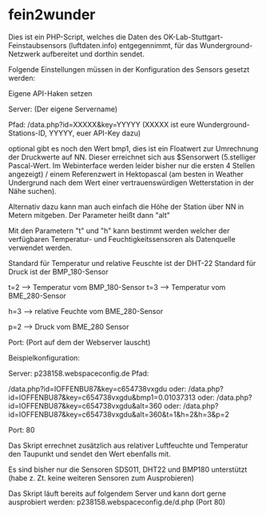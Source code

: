 # fein2wunder
Dies ist ein PHP-Script, welches die Daten des OK-Lab-Stuttgart-Feinstaubsensors (luftdaten.info) entgegennimmt, für das Wunderground-Netzwerk aufbereitet und dorthin sendet.

Folgende Einstellungen müssen in der Konfiguration des Sensors gesetzt werden:

Eigene API-Haken setzen

Server: (Der eigene Servername)

Pfad: /data.php?id=XXXXX&key=YYYYY (XXXXX ist eure Wunderground-Stations-ID, YYYYY, euer API-Key dazu)

optional gibt es noch den Wert bmp1, dies ist ein Floatwert zur Umrechnung der Druckwerte auf NN. Dieser erreichnet sich aus $Sensorwert (5.stelliger Pascal-Wert. Im Webinterface werden leider bisher nur die ersten 4 Stellen angezeigt) / einem Referenzwert in Hektopascal (am besten in Weather Undergrund nach dem Wert einer vertrauenswürdigen Wetterstation in der Nähe suchen).

Alternativ dazu kann man auch einfach die Höhe der Station über NN in Metern mitgeben. Der Parameter heißt dann "alt"

Mit den Parametern "t" und "h" kann bestimmt werden welcher der verfügbaren Temperatur- und Feuchtigkeitssensoren als Datenquelle verwendet werden.

Standard für Temperatur und relative Feuschte ist der DHT-22
Standard für Druck ist der BMP_180-Sensor

t=2 --> Temperatur vom BMP_180-Sensor
t=3 --> Temperatur vom BME_280-Sensor

h=3 --> relative Feuchte vom BME_280-Sensor

p=2 --> Druck vom BME_280 Sensor

Port: (Port auf dem der Webserver lauscht)

Beispielkonfiguration:

Server:
p238158.webspaceconfig.de
Pfad:

/data.php?id=IOFFENBU87&key=c654738vxgdu
oder:
/data.php?id=IOFFENBU87&key=c654738vxgdu&bmp1=0.01037313
oder:
/data.php?id=IOFFENBU87&key=c654738vxgdu&alt=360
oder:
/data.php?id=IOFFENBU87&key=c654738vxgdu&alt=360&t=1&h=2&h=3&p=2

Port:
80

Das Skript errechnet zusätzlich aus relativer Luftfeuchte und Temperatur den Taupunkt und sendet den Wert ebenfalls mit.

Es sind bisher nur die Sensoren SDS011, DHT22 und BMP180 unterstützt (habe z. Zt. keine weiteren Sensoren zum Ausprobieren)

Das Skript läuft bereits auf folgendem Server und kann dort gerne ausprobiert werden: p238158.webspaceconfig.de/d.php (Port 80)

